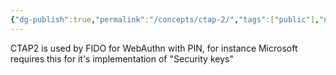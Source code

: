 ```yaml
---
{"dg-publish":true,"permalink":"/concepts/ctap-2/","tags":["public"],"noteIcon":"1","created":"2023-08-15T14:20:20.000+02:00","updated":"2023-04-24T15:27:16.000+02:00"}
---
```



CTAP2 is used by FIDO for WebAuthn with PIN, for instance Microsoft requires this for it's implementation of "Security keys"